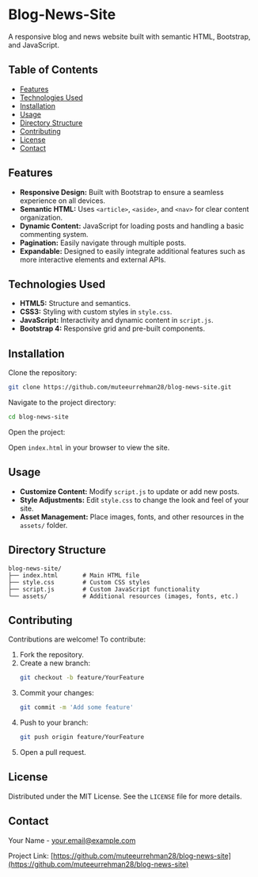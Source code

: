 # Blog-News-Site

A responsive blog and news website built with semantic HTML, Bootstrap, and JavaScript.

## Table of Contents
- [Features](#features)
- [Technologies Used](#technologies-used)
- [Installation](#installation)
- [Usage](#usage)
- [Directory Structure](#directory-structure)
- [Contributing](#contributing)
- [License](#license)
- [Contact](#contact)

## Features

- **Responsive Design:** Built with Bootstrap to ensure a seamless experience on all devices.
- **Semantic HTML:** Uses `<article>`, `<aside>`, and `<nav>` for clear content organization.
- **Dynamic Content:** JavaScript for loading posts and handling a basic commenting system.
- **Pagination:** Easily navigate through multiple posts.
- **Expandable:** Designed to easily integrate additional features such as more interactive elements and external APIs.

## Technologies Used

- **HTML5:** Structure and semantics.
- **CSS3:** Styling with custom styles in `style.css`.
- **JavaScript:** Interactivity and dynamic content in `script.js`.
- **Bootstrap 4:** Responsive grid and pre-built components.

## Installation

Clone the repository:

```sh
git clone https://github.com/muteeurrehman28/blog-news-site.git
```

Navigate to the project directory:

```sh
cd blog-news-site
```

Open the project:

Open `index.html` in your browser to view the site.

## Usage

- **Customize Content:** Modify `script.js` to update or add new posts.
- **Style Adjustments:** Edit `style.css` to change the look and feel of your site.
- **Asset Management:** Place images, fonts, and other resources in the `assets/` folder.

## Directory Structure

```
blog-news-site/
├── index.html       # Main HTML file
├── style.css        # Custom CSS styles
├── script.js        # Custom JavaScript functionality
└── assets/          # Additional resources (images, fonts, etc.)
```

## Contributing

Contributions are welcome! To contribute:

1. Fork the repository.
2. Create a new branch:
   ```sh
   git checkout -b feature/YourFeature
   ```
3. Commit your changes:
   ```sh
   git commit -m 'Add some feature'
   ```
4. Push to your branch:
   ```sh
   git push origin feature/YourFeature
   ```
5. Open a pull request.

## License

Distributed under the MIT License. See the `LICENSE` file for more details.

## Contact

Your Name - your.email@example.com

Project Link: [https://github.com/muteeurrehman28/blog-news-site](https://github.com/muteeurrehman28/blog-news-site)
